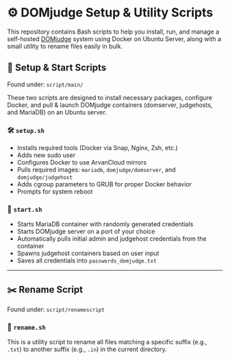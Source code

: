 # ⚙️ DOMjudge Setup & Utility Scripts

This repository contains Bash scripts to help you install, run, and manage a self-hosted [DOMjudge](https://www.domjudge.org/) system using Docker on Ubuntu Server, along with a small utility to rename files easily in bulk.


## 🔧 Setup & Start Scripts

Found under: `script/main/`

These two scripts are designed to install necessary packages, configure Docker, and pull & launch DOMjudge containers (domserver, judgehosts, and MariaDB) on an Ubuntu server.

### 🛠 `setup.sh`

- Installs required tools (Docker via Snap, Nginx, Zsh, etc.)
- Adds new sudo user
- Configures Docker to use ArvanCloud mirrors
- Pulls required images: `mariadb`, `domjudge/domserver`, and `domjudge/judgehost`
- Adds cgroup parameters to GRUB for proper Docker behavior
- Prompts for system reboot

### 🚀 `start.sh`

- Starts MariaDB container with randomly generated credentials
- Starts DOMjudge server on a port of your choice
- Automatically pulls initial admin and judgehost credentials from the container
- Spawns judgehost containers based on user input
- Saves all credentials into `passwords_domjudge.txt`

---

## ✂️ Rename Script

Found under: `script/renamescript`

### 🔄 `rename.sh`

This is a utility script to rename all files matching a specific suffix (e.g., `.txt`) to another suffix (e.g., `.in`) in the current directory.

